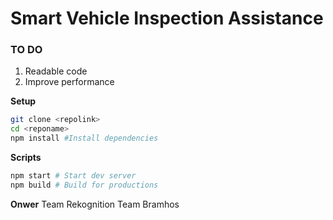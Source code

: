 # Smart Vehicle Inspection Assistance

### TO DO

1. Readable code
2. Improve performance

**Setup**

```bash
git clone <repolink>
cd <reponame>
npm install #Install dependencies
```

**Scripts**

```bash
npm start # Start dev server
npm build # Build for productions
```
**Onwer**
Team Rekognition
Team Bramhos

